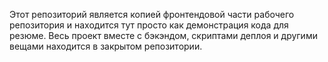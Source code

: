 Этот репозиторий является копией фронтендовой части рабочего репозитория и находится тут просто как демонстрация кода для резюме. Весь проект вместе с бэкэндом, скриптами деплоя и другими вещами находится в закрытом репозитории.